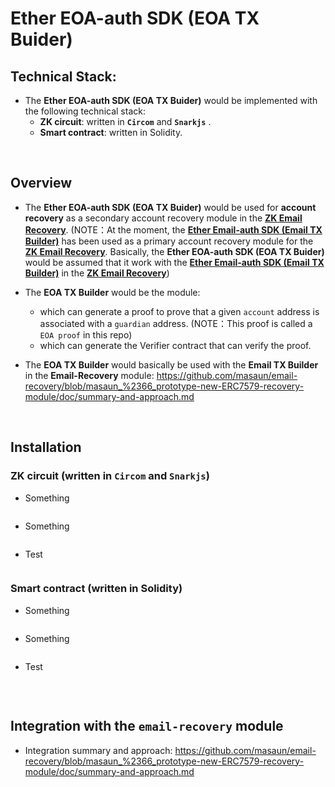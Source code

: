 # Ether EOA-auth SDK (EOA TX Buider)

## Technical Stack:
- The **Ether EOA-auth SDK (EOA TX Buider)** would be implemented with the following technical stack:
  - **ZK circuit**: written in **`Circom`** and **`Snarkjs`** .
  - **Smart contract**: written in Solidity.

<br>

## Overview

- The **Ether EOA-auth SDK (EOA TX Buider)** would be used for **account recovery** as a secondary account recovery module in the [**ZK Email Recovery**](https://github.com/zkemail/email-recovery). (NOTE：At the moment, the [**Ether Email-auth SDK (Email TX Builder)**](https://github.com/zkemail/email-tx-builder) has been used as a primary account recovery module for the [**ZK Email Recovery**](https://github.com/zkemail/email-recovery). Basically, the **Ether EOA-auth SDK (EOA TX Buider)** would be assumed that it work with the [**Ether Email-auth SDK (Email TX Builder)**](https://github.com/zkemail/email-tx-builder) in the [**ZK Email Recovery**](https://github.com/zkemail/email-recovery))

- The **EOA TX Builder** would be the module:
  - which can generate a proof to prove that a given `account` address is associated with a `guardian` address. (NOTE：This proof is called a `EOA proof` in this repo)
  - which can generate the Verifier contract that can verify the proof.

- The **EOA TX Builder** would basically be used with the **Email TX Builder** in the **Email-Recovery** module:
     https://github.com/masaun/email-recovery/blob/masaun_%2366_prototype-new-ERC7579-recovery-module/doc/summary-and-approach.md


<br>

## Installation

### ZK circuit (written in `Circom` and `Snarkjs`)

- Something
```shell

```

- Something
```shell

```

- Test
```shell

```


### Smart contract (written in Solidity)

- Something
```shell

```

- Something
```shell

```

- Test
```shell

```

<br>


## Integration with the `email-recovery` module

- Integration summary and approach:
   https://github.com/masaun/email-recovery/blob/masaun_%2366_prototype-new-ERC7579-recovery-module/doc/summary-and-approach.md
